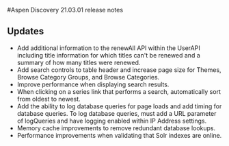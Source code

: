 #Aspen Discovery 21.03.01 release notes
## Updates
- Add additional information to the renewAll API within the UserAPI including title information for which titles can't be renewed and a summary of how many titles were renewed. 
- Add search controls to table header and increase page size for Themes, Browse Category Groups, and Browse Categories.
- Improve performance when displaying search results.
- When clicking on a series link that performs a search, automatically sort from oldest to newest. 
- Add the ability to log database queries for page loads and add timing for database queries. To log database queries, must add a URL parameter of logQueries and have logging enabled within IP Address settings.
- Memory cache improvements to remove redundant database lookups.
- Performance improvements when validating that Solr indexes are online.  